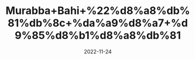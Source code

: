 ---
title: 'Murabba+Bahi+%22%d8%a8%db%81%db%8c+%da%a9%d8%a7+%d9%85%d8%b1%d8%a8%db%81'
date: '2022-11-24' 
metatag: '' 
inventory: '0' 
draft: false 
# meta description 
shortDescripton: 'Quince+Preserve%22++It+increases+stamina+and+stimulates+Circulation+in+the+Cardiovascular+System.'
description: 'Preserves+%d9%85%d8%b1%d8%a8%db%81+%d8%a7%da%86%d8%a7%d8%b1'
longdescription: ''
tags: ''
brand: ''
subCategory: ''
unit: '250 gm-Pk'
sellCount: '0'
featured: False
# product Price
price: '100.0'
# Product Short Description
shortDescription: 'Quince+Preserve%22++It+increases+stamina+and+stimulates+Circulation+in+the+Cardiovascular+System.'
productID: '77E6CC5D-393C-ED11-996A-005056B3A416'
type: 'products'
category: 'Preserves+%d9%85%d8%b1%d8%a8%db%81+%d8%a7%da%86%d8%a7%d8%b1' 
thumnailproduct: 'https://eraconnect.blob.core.windows.net/product-images/aminsaddiquidawakhana/675479ac-0b7a-4b60-a62d-7c638c21e9df.webp' 
images:
  - image: 'https://eraconnect.blob.core.windows.net/product-images/aminsaddiquidawakhana/675479ac-0b7a-4b60-a62d-7c638c21e9df.webp'  
Variants:
---
